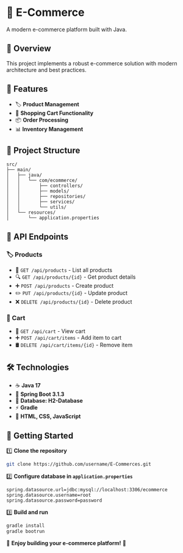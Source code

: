 # 🛂 E-Commerce

A modern e-commerce platform built with Java.  

## 🌟 Overview  

This project implements a robust e-commerce solution with modern architecture and best practices.  

## 🚀 Features  

- 🏷️ **Product Management**  
- 🛒 **Shopping Cart Functionality**  
- 📦 **Order Processing**  
- 📊 **Inventory Management**  

## 💂 Project Structure  

```
src/
├── main/
│   ├── java/
│   │   └── com/ecommerce/
│   │       ├── controllers/
│   │       ├── models/
│   │       ├── repositories/
│   │       ├── services/
│   │       └── utils/
│   └── resources/
│       └── application.properties
```

## 🔗 API Endpoints  

### 🏷️ Products  
- 📝 `GET /api/products` - List all products  
- 🔍 `GET /api/products/{id}` - Get product details  
- ➕ `POST /api/products` - Create product  
- ✏️ `PUT /api/products/{id}` - Update product  
- ❌ `DELETE /api/products/{id}` - Delete product  

### 🛒 Cart  
- 👀 `GET /api/cart` - View cart  
- ➕ `POST /api/cart/items` - Add item to cart  
- 🛢️ `DELETE /api/cart/items/{id}` - Remove item  

## 🛠️ Technologies  

- ☕ **Java 17**  
- 🌱 **Spring Boot 3.1.3**  
- 🛄 **Database: H2-Database**  
- ⚡ **Gradle**  
- 🎨 **HTML, CSS, JavaScript**  

## 🏁 Getting Started  

1️⃣ **Clone the repository**  
```bash
git clone https://github.com/username/E-Commerces.git
```

2️⃣ **Configure database in `application.properties`**  
```properties
spring.datasource.url=jdbc:mysql://localhost:3306/ecommerce
spring.datasource.username=root
spring.datasource.password=password
```

3️⃣ **Build and run**  
```bash
gradle install
gradle bootrun
```  

🚀 **Enjoy building your e-commerce platform!** 🎉
